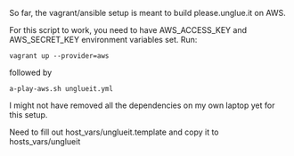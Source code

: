So far, the vagrant/ansible setup is meant to build please.unglue.it on AWS.

For this script to work, you need to have AWS_ACCESS_KEY and AWS_SECRET_KEY environment variables set.
Run:

```
vagrant up --provider=aws
```

followed by

```
a-play-aws.sh unglueit.yml
```

I might not have removed all the dependencies on my own laptop yet for this setup.

Need to fill out host_vars/unglueit.template and copy it to hosts_vars/unglueit

